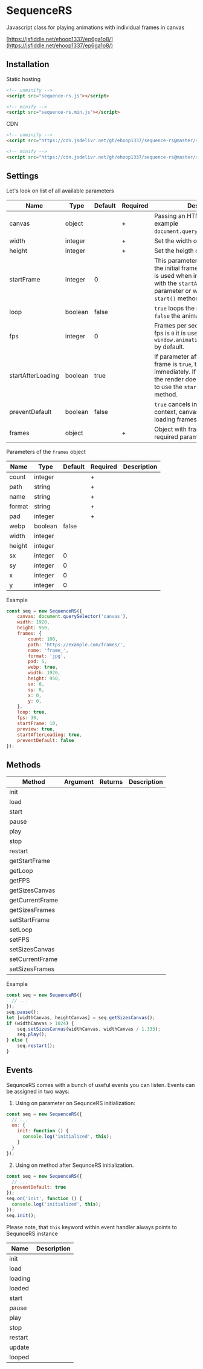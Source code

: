 # SequenceRS
Javascript class for playing animations with individual frames in canvas

[https://jsfiddle.net/ehoop1337/ep6ga1o8/](https://jsfiddle.net/ehoop1337/ep6ga1o8/)

## Installation

Static hosting

```html
<!-- unminify -->
<script src="sequence-rs.js"></script>
```

```html
<!-- minify -->
<script src="sequence-rs.min.js"></script>
```

CDN

```html
<!-- unminify -->
<script src="https://cdn.jsdelivr.net/gh/ehoop1337/sequence-rs@master/sequence-rs.js"></script>
```

```html
<!-- minify -->
<script src="https://cdn.jsdelivr.net/gh/ehoop1337/sequence-rs@master/sequence-rs.min.js"></script>
```

## Settings

Let's look on list of all available parameters

| Name | Type | Default | Required | Description |
| ------ | ------ | ------ | ------ | ------ |
| canvas | object |  | + | Passing an HTML element, for example `document.querySelector('canvas')`. |
| width | integer |  | + | Set the width of the canvas. |
| height | integer |  | + | Set the heigth of the canvas. |
| startFrame | integer | 0 |  | This parameter is responsible for the initial frame in the animation. It is used when initializing by default with the `startAfterLoading: true` parameter or when calling the `start()` method. |
| loop | boolean | false |  | `true` loops the render. If loop is `false` the animation plays once. |
| fps | integer | 0 |  | Frames per second of rendering. If fps is `0` it is used `window.animationRequestFrame()` by default. |
| startAfterLoading | boolean | true |  | If parameter after loading the last frame is `true`, the rendering plays immediately. If parameter is `false` the render does not start, you need to use the `start()` or `play()` method. |
| preventDefault | boolean | false |  | `true` cancels initialization (getting context, canvas size setting, start loading frames) |
| frames | object |  | + | Object with frames settings. it is required parameter. |

Parameters of the `frames` object

| Name | Type | Default | Required | Description |
| ------ | ------ | ------ | ------ | ------ |
| count | integer |  | + |  |
| path | string |  | + |  |
| name | string |  | + |  |
| format | string |  | + |  |
| pad | integer |  | + |  |
| webp | boolean | false |  |  |
| width | integer |  |  |  |
| height | integer |  |  |  |
| sx | integer | 0 |  |  |
| sy | integer | 0 |  |  |
| x | integer | 0 |  |  |
| y | integer | 0 |  |  |

Example

```js
const seq = new SequenceRS({
    canvas: document.querySelector('canvas'),
    width: 1920,
    height: 950,
    frames: {
        count: 100,
        path: 'https://example.com/frames/',
        name: 'frame_',
        format: 'jpg',
        pad: 5,
        webp: true,
        width: 1920,
        height: 950,
        sx: 0,
        sy: 0,
        x: 0,
        y: 0,
    },
    loop: true,
    fps: 30,
    startFrame: 10,
    preview: true,
    startAfterLoading: true,
    preventDefault: false
});
```

## Methods

| Method | Argument | Returns | Description |
| ------ | ------ | ------ | ------ |
| init | | |  |
| load | | |  |
| start | | |  |
| pause | | |  |
| play | | |  |
| stop | | |  |
| restart | | |  |
| getStartFrame | | |  |
| getLoop | | |  |
| getFPS | | |  |
| getSizesCanvas | | |  |
| getCurrentFrame | | |  |
| getSizesFrames | | |  |
| setStartFrame | | |  |
| setLoop | | |  |
| setFPS | | |  |
| setSizesCanvas | | |  |
| setCurrentFrame | | |  |
| setSizesFrames | | |  |

Example

```javascript
const seq = new SequenceRS({
  // ...
});
seq.pause();
let [widthCanvas, heightCanvas] = seq.getSizesCanvas();
if (widthCanvas > 1024) {
    seq.setSizesCanvas(widthCanvas, widthCanvas / 1.333);
    seq.play();
} else {
    seq.restart();
}
```

## Events

SequnceRS comes with a bunch of useful events you can listen. Events can be assigned in two ways:

1. Using on parameter on SequnceRS initialization:

```javascript
const seq = new SequenceRS({
  // ...
  on: {
    init: function () {
      console.log('initialized', this);
    }
  }
});
```

2. Using on method after SequnceRS initialization.

```javascript
const seq = new SequenceRS({
  // ...
  preventDefault: true
});
seq.on('init', function () {
  console.log('initialized', this);
});
seq.init();
```

Please note, that `this` keyword within event handler always points to SequnceRS instance

| Name | Description |
| ------ | ------ |
| init | |
| load |  |
| loading |  |
| loaded |  |
| start |  |
| pause |  |
| play |  |
| stop |  |
| restart |  |
| update | |
| looped |  |
